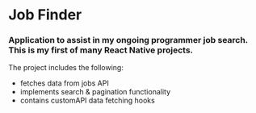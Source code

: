 # Job Finder

### Application to assist in my ongoing programmer job search. This is my first of many React Native projects.

The project includes the following:
- fetches data from jobs API
- implements search & pagination functionality
- contains customAPI data fetching hooks

